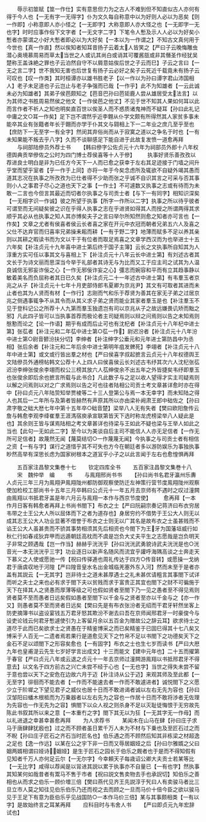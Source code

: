 <!-- { "loadSidebar": true } -->
　　辱示初筮赋【筮一作仕】实有意思但力为之古人不难到但不知直似古人亦何有得于今人也【一无有字一无得字】仆为文久每自称意中以为好则人必以为恶矣【则一作即】小称意即人亦小怪之【一无即字】大称意即人亦大怪之也【一无即字一无也字】时时应事作俗下文字者【一无文字二字】下笔令人慙及示人人必以为好矣小慙者亦蒙谓之小好大慙者即必以为大好矣【一本以为一作谓之】不知古文真何用于今世也【真一作直】然以俟知者知耳昔扬子云着太人皆笑之【严曰子云晚悔雕虫潜心奥境慕周易而草太当世之人或讥其尚白或诮其可覆酱瓿或非其僭圣作经犹吴楚称王盖诛絶之罪也子云泊然自守不以屑意姑俟后世之子云而巳】子云之言曰【一无之言二字】世不我知无害也后世复有扬子云必好之矣子云死近千载竟未有扬子云可叹也【叹一作类】其时桓谭亦以雄书胜老子【以一作以为孙曰谭字君山沛国相人】老子未足道也子云岂止与老子争强而已哉【一作乎】此不为知雄者【一云此诚未必为知雄者】其弟子侯芭颇知之【芭音巴孙曰芭钜鹿人尝从雄居受太法言】以为其师之书胜周易然侯之他文【一作侯芭之他丈】不见于世不知其人果如何耳以此而言作者不祈人之知也明矣直百世以俟圣人而不惑质诸鬼神而不疑耳【孙曰此礼记中庸之文○耳一作矣】足下岂不谓然乎近李翺从仆学文颇有所得然其人家贫多事未能卒其业有张籍者年长于翺而亦学于仆其文与翶相上下一二年业之庶几至乎至也【庶防下一无至字一有全字】然闵其弃俗尚而从于寂寞之道以之争名于时也【一有未知果能不叛去乎八字】久而不谈聊感足下能自进于此故复发愤一道愈再拜
　　与祠部陆傪员外荐士书
　　【韩曰傪字公佐贞元十六年为祠部员外郎十八年权德舆典贡举傪佐之公时为四门博士荐侯喜等十人于傪】
　　执事好贤乐善孜孜以荐进良士明白是非为已任方今天下一人而已愈之获幸于左右其足迹接于门墙之间升乎堂而望乎室者【乎一作于上同】亦将一年于今矣念虑所及辄欲不自疑外竭其愚而道其志况在执事之所孜孜为已仕者得不少助而张之乎诚不自识其言之可采与否其事则小人之事君子尽心之道也天下之事【一作士】不可遽数又执事之志或有待而为未敢一二言也今但言其最近而切者尔执事之与司贡士者【与下一有同字】相知识深矣【一无相字识一作诚】彼之所望于执事【所字一作所以二字】执事之所以待乎彼者可谓至而无间疑矣彼之识在乎得人执事之志在乎进贤如得其人而授之所谓两得其求顺乎其必从也执事之知人其亦博矣夫子之言曰举尔所知然则愈之知者亦可言也【一作矣】文章之尤者有侯喜者侯云长者喜之家在开元中衣冠而朝者兄弟五六人及喜之父仕不达弃官而归喜率兄弟操耒耜而耕【一有于野二字】地薄而赋多不足以养其亲则以其耕之暇读书而为文以干于有位者而取足焉喜之文章学西汉而为也举进士十五六年矣【补注贞元十九年喜中进士第后终于国子主簿】云长之文执事所自知其为人淳重方实可任以事其文与喜相上下【补注贞元十八年云长中进士第】有刘述古者其文长于为诗文丽而思深当今举于礼部者其诗无与为比而又工于应主司之试其为人温良诚信无邪妄诈佞之心【一作无邪佞诈妄之心】彊志而婉容和平而有立其趋事静以敏着美名而负屈称者其日已久矣【补注贞元二十一年述古中进士第】有韦羣玉者京兆之从子【补注贞元十七年十月吏部侍郎韦夏卿为京兆尹】其文有可取者其进而未止者也其为人贤而有材【一作行】志刚而气和乐于荐贤为善其在家无子弟之过居京兆之侧遇事辄争不从其令而从其义求子弟之贤而能业其家者羣玉是也【补注羣玉不见于登科记公之所荐十人九第而羣玉独遗岂有司以京兆从子之故远嫌畏讥矫而黜之邪】凡此四子皆可以当执事首荐而极论者主司疑焉则以辩之问焉则以告之未知焉则慇懃而论之【论一作语】期乎有成而后止可也有沈杞者【补注贞元十八年杞中进士第】张苰者【补注元和二年苰中进士第○苰一作】尉迟汾者【补注贞元十八年汾中进士第○尉音鬰汾扶分切】李绅者【补注绅字公垂元和元年进士第防昌中为丞相】张后余者【补注元和二年后余中进士第明年疽发髀死】李翊者【补注贞元十八年中进士第】或文或行皆出羣之材也【严曰侯喜字叔起摭言云贞元十八年权德舆王文陆傪员外通榜帖韩文公荐十人上四人曰侯喜侯云长刘述古韦纾其次六人沈杞张苰迟汾李绅张俊余李翊而权公三榜其放六人苰绅俊余不出五年之外皆捷矣韦纾即羣玉也张俊余即后余也摭言所载与此书合】凡此数子与之足以收人望得才实主司疑焉则以解之问焉则以对之广求焉则以告之可也往者陆相公司贡士考文章甚详愈时亦在得中【孙曰贞元八年陆贽知举贾棱等二十三人登第公与焉一本无幸字】而未知陆之得人也其后一二年所与及第者皆赫然有声原其所以亦由梁补阙肃王郎中础佐之【孙曰肃字敬之础大厯七年中第十五年卒○础音楚】梁举八人无有失者【樊曰欧阳詹传云詹与韩愈李观李绛崔羣王涯溤宿庾承宣联第皆天下选时称龙虎榜梁举八人疑此是也】其余则王皆与谋焉陆相之考文章甚详也待梁与王如此不疑也梁与王举人如此之当也【此句一无如此二字】至今以为美谈自后主司不能信人人亦无足信者【一作无所可足信者】故蔑然无闻【蔑莫结切○一作蔑蔑无闻】今执事之与司贡士者有相信之资【一有与字】谋行之道惜乎其不可失也方今在朝廷者多以游防娱乐为事独执事眇然高举有深思长虑为国家树根本之道冝乎小子之以此言闻于左右也愈惶惧再拜














　　五百家注昌黎文集巻十七
　　钦定四库全书
　　五百家注昌黎文集巻十八
　　宋　魏仲举　编
　　书
　　与鳯翔邢尚书书
　　【孙曰尚书名君牙瀛州乐夀人贞元三年三月为鳯翔尹鳯翔陇州都防御观察使防迁左神策行营节度鳯翔陇州观察使加检校工部尚书十五年三月卒韩曰公贞元十一年五月去京师有不遇时之叹过潼闗由鳯翔以书抵君牙盖是年六月云与鳯翔一本作与西京节度使】
　　愈再拜【一本作月日客有韩愈者再拜上书尚书閤下】布衣之士【严曰阮嗣宗奏记蒋济曰布衣穷居韦带之士王公大人所以屈体而下之者为道存也】身居穷约不借势于王公大人则无以成其志王公大人功业显著不借誉于布衣之士则无以广其名是故布衣之士虽甚贱而不谄王公大人虽甚贵而不骄其事势相须其先后相资也今閤下为王牙为国藩垣威行如秋仁行如春戎狄弃甲而远遁朝廷高枕而不虞是岂负大丈夫平生之志愿哉是岂负明天子非常之顾遇哉【岂一作当】赫赫乎洸洸乎【孙曰洸洸武勇貌诗武夫洸洸是也○洸音光一本无洸洸乎三字】功业逐日以新声名随风而流宜乎讙呼海隅高谈之士奔走天下慕义之人使或愿驰一传【祝曰传驿逓也周礼传达于四方○传音转】或愿操一戈纳君于唐虞収地于河隍【严曰隍音皇水名出金城临羌塞外东入河】然而未至于是者亦盖有其説云【一无其字】岂非待士之道未甚厚遇士之礼未甚优请粗言其事閤下试详而听之夫士之来也必有求于閤下夫以贫贱而求于富贵正其宜也閤下之财不可徧施于天下在择其人之贤愚而厚薄等级之可也假如贤者至閤下乃一见之愚者至不得见焉则贤者莫不至而愚者日远矣假如愚者至閤下以千金与之贤者至亦以千金与之【亦一作又】则愚者莫不至而贤者日远矣【樊曰先是有布衣张汾者无绍而干君牙轩然坐客上防吏摘簿书以盗设宴钱五万君牙怒其欺汾不谢去曰吾在京师闻邢君牙一时豪俊今与设吏论钱云何君牙慙遽使引为上客留月余以五百金为赠故公之辞云耳】欲求待士之道尽于此而已矣欲求士之贤愚在于精鉴博采之而已矣精鉴于已固巳得其十七八矣又博采于人百无一二遗者焉若果行是道愈见天下之竹帛不足以书閤下之功德矣天下之金石不足以颂閤下之形容矣愈也【一有固字】布衣之士也生七岁而读书【严曰大厯九年也皇甫湜云先生七岁好学言出成文】十三而能文【建中元年也】二十五而擢第于春官【严曰贞元八年或云退之贞元十一年去京师过潼闗游鳯翔以书抵邢君牙不得意去】以文名于四方前古之兴亡未尝不经于心也【一无也字】当世之得失未尝不留于意也尝以天下之安危在边故六月于迈【补注诗从公于迈】来观其师及至此都【一无至字】徘徊而不能去者【一作而不能速去者一作而不敢遽进者】诚悦閤下之义愿少立于阶墀之下望见君子之威仪也居十日而不敢进谒者诚以左右无先为容也【孙曰汉邹阳曰蟠木根柢而为万乗器者以左右先为之容也一作居十日而不敢将渉者无佐理为先容也一作无先为之容】惧閤下以众人视之则杀身不足以灭耻徒悔恨于无穷故先陈此书叙其所以来之意【一本重冇之字】閤下其无以为狂【一无其字无一作毋】而以礼进退之幸甚幸甚愈再拜
　　为人求荐书
　　某闻木在山马在肆【孙曰庄子求马于唐肆肆犹廏也】过之而不顾者虽日累千万人未为不材与下乗也及至匠石过之而不睨【孙曰庄子匠石之齐石当时匠名也】伯乐遇之而不顾然后知其非栋梁之材超逸之足也【逸一作远】以某在公之宇下非一日而又辱居姻娅之后【孙曰尔雅婿之父曰姻两婿相谓曰娅诗姻娅】是生于匠石之园长于伯乐之厩者也于是而不得知假有见知者千万人亦何足云尔【一无尔字】今幸頼天子每歳诏公卿大夫贡士若某等比【一无比字】咸得以荐闻是以冐进其説以累于执事亦不自量已【一有也字】然执事其知某何如哉昔者有鬻马不售于市者【祝曰説文售卖物去手也承詋切】知伯乐之善相也从而求之伯乐一顾价増三倍【樊曰燕代见齐王先説淳于髠曰人有卖骏马者比三旦立市人莫之知往见伯乐伯乐乃还而视之去而顾之一旦而马价十倍今臣之欲以骏马见于王足下有意为臣伯乐乎见战国防○一本作马价三倍】某与其事颇相类【一有以字】是故始终言之耳某再拜
　　应科目时与韦舍人书
　　【严曰即贞元九年宏辞试也】
